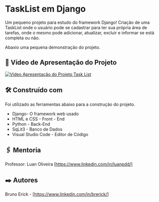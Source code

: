 # TaskList em Django

Um pequeno projeto para estudo do framework Django! Criação de uma TaskList onde o usuário pode se cadastrar para ter sua própria área de tarefas, onde o mesmo pode adicionar, atualizar, excluir e informar se está completa ou não.

Abaxio uma pequena demonstração do projeto.

## 🚀 Vídeo de Apresentação do Projeto

<a href="https://www.youtube.com/watch?v=dQw4w9WgXcQ](https://www.youtube.com/watch?v=dQw4w9WgXcQ](https://www.youtube.com/watch?v=BKrRR6-SM2c&ab_channel=BerickTK" target="_blank">
  <img src="![image](https://github.com/user-attachments/assets/1e1953c0-cd5b-4665-b65b-a7e25febfec8)" alt="Video Apresentação do Projeto Task List">
</a>

## 🛠️ Construído com

Foi utilizado as ferramentas abaixo para a construção do projeto.

* Django- O framework web usado
* HTML e CSS - Front - End
* Python - Back-End
* SqLit3 - Banco de Dados
* Visual Studio Code - Editor de Código

## 🖇️ Mentoria

Professor: Luan Oliveira [https://www.linkedin.com/in/luanpdd/]

## ✒️ Autores

Bruno Erick - [https://www.linkedin.com/in/brerick/]
